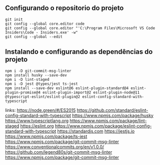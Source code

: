 ## Configurando o repositorio do projeto
```node
git init
git config --global core.editor code
git config --global core.editor "'C:\Program Files\Microsoft VS Code Insiders\Code - Insiders.exe' -w"
git config --global --edit
```

## Instalando e configurando as dependências do projeto
```node
npm i -D git-commit-msg-linter
npm install husky --save-dev
npm i -D lint-staged
npm i -D jest @types/jest ts-jest
npm install --save-dev eslint@6 eslint-plugin-standard@4 eslint-plugin-promise@4 eslint-plugin-import@2 eslint-plugin-node@11 @typescript-eslint/eslint-plugin@2 eslint-config-standard-with-typescript
```

links:
    https://node.green/#/ES2015
    https://github.com/standard/eslint-config-standard-with-typescript
    https://www.npmjs.com/package/husky
    https://www.typescriptlang.org
    https://www.npmjs.com/package/lint-staged
    https://eslint.org
    https://www.npmjs.com/package/eslint-config-standard-with-typescript
    https://standardjs.com
    https://jestjs.io
    https://www.npmjs.com/package/ts-jest
    https://www.npmjs.com/package/git-commit-msg-linter
    https://www.conventionalcommits.org/en/v1.0.0/
    https://github.com/legend80s/git-commit-msg-linter
    https://www.npmjs.com/package/git-commit-msg-linter